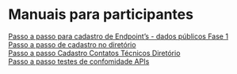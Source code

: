 # Manuais para participantes

<a href="files/%5BOPIN%5D%20Passo%20a%20passo%20cadastro_APIs_20211207.pdf">Passo a passo para cadastro de Endpoint’s - dados públicos Fase 1</a> <br>
<a href="files/%5BOPIN%5D_%20Passo%20a%20passo%20cadastro_Diretório_20211207.pdf">Passo a passo de cadastro no diretório</a> <br>
<a href="files/Open%20Insurance_%20Passo%20a%20passo%20Cadastro%20Contatos%20Técnicos%20Diretório.pdf">Passo a passo Cadastro Contatos Técnicos Diretório</a> <br>
<a href="files/Open%20Insurance_%20Passo%20a%20passo%20teste%20de%20conformidade_v2.pdf">Passo a passo testes de confomidade APIs</a> <br>

